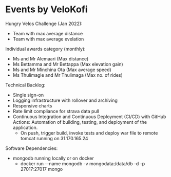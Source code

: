 # Events by VeloKofi

Hungry Velos Challenge (Jan 2022):
- Team with max average distance
- Team with max average evelation

Individual awards category (monthly):
- Ms and Mr Alemaari (Max distance)
- Ms Bettamma and Mr Bettappa (Max elevation gain)
- Ms and Mr Minchina Ota (Max average speed)
- Ms Thulimagle and Mr Thulimaga (Max no. of rides)

Technical Backlog:
- Single sign-on
- Logging infrastructure with rollover and archiving
- Responsive charts
- Rate limit compliance for strava data pull
- Continuous Integration and Continuous Deployment (CI/CD) with GitHub Actions: Automation of building, testing, and deployment of the application.
  - On push, trigger build, invoke tests and deploy war file to remote tomcat running on 31.170.165.24 

Software Dependencies:
- mongodb running locally or on docker
  - docker run --name mongodb -v mongodata:/data/db -d -p 27017:27017 mongo
